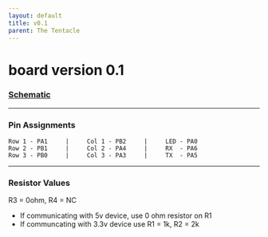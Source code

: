 ```yaml
---
layout: default
title: v0.1
parent: The Tentacle
---
```

# board version 0.1

### [Schematic](docs/the-tentacle-v0.1.pdf)

-----

### Pin Assignments

    Row 1 - PA1     |     Col 1 - PB2     |     LED - PA0
    Row 2 - PB1     |     Col 2 - PA4     |     RX  - PA6
    Row 3 - PB0     |     Col 3 - PA3     |     TX  - PA5

-----

### Resistor Values

R3 = 0ohm, R4 = NC
- If communicating with 5v device, use 0 ohm resistor on R1
- If communcating with 3.3v device use R1 = 1k, R2 = 2k